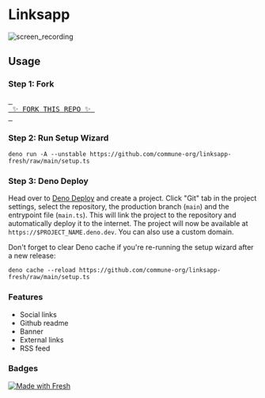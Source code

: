 # Linksapp

![screen_recording](https://user-images.githubusercontent.com/19251998/198886868-0bd8affb-8f0c-445b-b31e-0e122697c751.gif)

## Usage

### Step 1: Fork
[<kbd> <br> ✨ FORK THIS REPO ✨ <br> </kbd>](https://github.com/commune-org/linksapp-fresh/fork)

### Step 2: Run Setup Wizard

```console
deno run -A --unstable https://github.com/commune-org/linksapp-fresh/raw/main/setup.ts
```

### Step 3: Deno Deploy

Head over to [Deno Deploy](https://deno.com) and create a project. Click "Git" tab in the project settings, select the repository, the production branch (`main`) and the entrypoint file (`main.ts`). This will link the project to the repository and automatically deploy it to the internet. The project will now be available at `https://$PROJECT_NAME.deno.dev`. You can also use a custom domain.

Don't forget to clear Deno cache if you're re-running the setup wizard after a
new release:

```console
deno cache --reload https://github.com/commune-org/linksapp-fresh/raw/main/setup.ts
```

### Features

- Social links
- Github readme
- Banner
- External links
- RSS feed

### Badges

[![Made with Fresh](https://fresh.deno.dev/fresh-badge.svg)](https://fresh.deno.dev)
